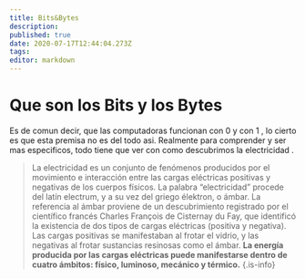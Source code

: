 ```yaml
---
title: Bits&Bytes
description: 
published: true
date: 2020-07-17T12:44:04.273Z
tags: 
editor: markdown
---
```


# Que son los Bits y los Bytes

Es de comun decir, que las computadoras funcionan con  0 y con 1 , lo cierto es que esta premisa no es del todo asi.
Realmente para comprender y ser mas especificos, todo tiene que ver con como descubrimos la electricidad .

> La electricidad es un conjunto de fenómenos producidos por el movimiento e interacción entre las cargas eléctricas positivas y negativas de los cuerpos físicos.
La palabra “electricidad” procede del latín electrum, y a su vez del griego élektron, o ámbar. La referencia al ámbar proviene de un descubrimiento registrado por el científico francés Charles François de Cisternay du Fay, que identificó la existencia de dos tipos de cargas eléctricas (positiva y negativa). Las cargas positivas se manifestaban al frotar el vidrio, y las negativas al frotar sustancias resinosas como el ámbar.
**La energía producida por las cargas eléctricas puede manifestarse dentro de cuatro ámbitos: físico, luminoso, mecánico y térmico.**
{.is-info}


